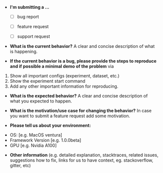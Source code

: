 * **I'm submitting a ...**
  - [ ] bug report
  - [ ] feature request
  - [ ] support request


* **What is the current behavior?**
A clear and concise description of what is happening.


* **If the current behavior is a bug, please provide the steps to reproduce and if possible a minimal demo of the problem** via
1. Show all important configs (experiment, dataset, etc.)
2. Show the experiment start command 
3. Add any other important information for reproducing. 



* **What is the expected behavior?**
A clear and concise description of what you expected to happen.


* **What is the motivation/use case for changing the behavior?**
In case you want to submit a feature request add some motivation.


* **Please tell us about your environment:**
  
 - OS: [e.g. MacOS ventura]
 - Framework Version [e.g. 1.0.0beta]
 - GPU [e.g. Nvidia A100]


* **Other information** (e.g. detailed explanation, stacktraces, related issues, suggestions how to fix, links for us to have context, eg. stackoverflow, gitter, etc)
